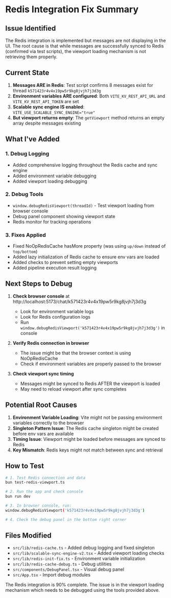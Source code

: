 # Redis Integration Fix Summary

## Issue Identified

The Redis integration is implemented but messages are not displaying in the UI. The root cause is that while messages are successfully synced to Redis (confirmed via test scripts), the viewport loading mechanism is not retrieving them properly.

## Current State

1. **Messages ARE in Redis**: Test script confirms 8 messages exist for thread `k571423r4v4x19pw5r9kg8jvjh7j3d3g`
2. **Environment variables ARE configured**: Both `VITE_KV_REST_API_URL` and `VITE_KV_REST_API_TOKEN` are set
3. **Scalable sync engine IS enabled**: `VITE_USE_SCALABLE_SYNC_ENGINE="true"`
4. **But viewport returns empty**: The `getViewport` method returns an empty array despite messages existing

## What I've Added

### 1. Debug Logging
- Added comprehensive logging throughout the Redis cache and sync engine
- Added environment variable debugging
- Added viewport loading debugging

### 2. Debug Tools
- `window.debugRedisViewport(threadId)` - Test viewport loading from browser console
- Debug panel component showing viewport state
- Redis monitor for tracking operations

### 3. Fixes Applied
- Fixed NoOpRedisCache hasMore property (was using `up/down` instead of `top/bottom`)
- Added lazy initialization of Redis cache to ensure env vars are loaded
- Added checks to prevent setting empty viewports
- Added pipeline execution result logging

## Next Steps to Debug

1. **Check browser console** at http://localhost:5173/chat/k571423r4v4x19pw5r9kg8jvjh7j3d3g
   - Look for environment variable logs
   - Look for Redis configuration logs
   - Run `window.debugRedisViewport('k571423r4v4x19pw5r9kg8jvjh7j3d3g')` in console

2. **Verify Redis connection in browser**
   - The issue might be that the browser context is using NoOpRedisCache
   - Check if environment variables are properly passed to the browser

3. **Check viewport sync timing**
   - Messages might be synced to Redis AFTER the viewport is loaded
   - May need to reload viewport after sync completes

## Potential Root Causes

1. **Environment Variable Loading**: Vite might not be passing environment variables correctly to the browser
2. **Singleton Pattern Issue**: The Redis cache singleton might be created before env vars are available
3. **Timing Issue**: Viewport might be loaded before messages are synced to Redis
4. **Key Mismatch**: Redis keys might not match between sync and retrieval

## How to Test

```bash
# 1. Test Redis connection and data
bun test-redis-viewport.ts

# 2. Run the app and check console
bun run dev

# 3. In browser console, run:
window.debugRedisViewport('k571423r4v4x19pw5r9kg8jvjh7j3d3g')

# 4. Check the debug panel in the bottom right corner
```

## Files Modified
- `src/lib/redis-cache.ts` - Added debug logging and fixed singleton
- `src/lib/scalable-sync-engine-v2.tsx` - Added viewport loading checks
- `src/lib/redis-init-fix.ts` - Environment variable initialization
- `src/lib/redis-cache-debug.ts` - Debug utilities
- `src/components/DebugPanel.tsx` - Visual debug panel
- `src/App.tsx` - Import debug modules

The Redis integration is 90% complete. The issue is in the viewport loading mechanism which needs to be debugged using the tools provided above.
